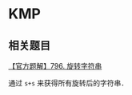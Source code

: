 # KMP

<!-- TODO -->

## 相关题目

[【官方题解】796. 旋转字符串](https://leetcode-cn.com/problems/rotate-string/solution/xuan-zhuan-zi-fu-chuan-by-leetcode-solut-4hlp/)

通过 `s+s` 来获得所有旋转后的字符串．
